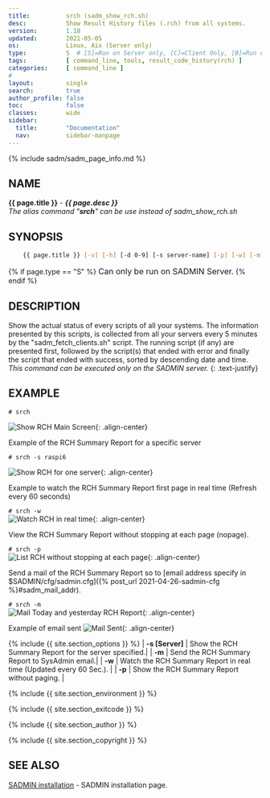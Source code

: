 ```yaml
---
title:          srch (sadm_show_rch.sh)
desc:           Show Result History files (.rch) from all systems.
version:        1.18 
updated:        2021-05-05
os:             Linux, Aix (Server only)
type:           S  # [S]=Run on Server only, [C]=Client Only, [B]=Run on Both
tags:           [ command_line, tools, result_code_history(rch) ]
categories:     [ command_line ] 
#
layout:         single
search:         true
author_profile: false
toc:            false
classes:        wide
sidebar:
  title:        "Documentation"
  nav:          sidebar-manpage
---
```


{% include sadm/sadm_page_info.md %}

<a id="name"></a>

## NAME
**{{ page.title }}** - ***{{ page.desc }}***   
*The alias command "**srch**" can be use instead of sadm_show_rch.sh*



<a id="synopsis"></a>

## SYNOPSIS

```bash
    {{ page.title }} [-v] [-h] [-d 0-9] [-s server-name] [-p] [-w] [-m]  
```
{% if page.type == "S" %}
<font size="3">Can only be run on SADMIN Server.</font>
{% endif %}



<a id="description"></a>

## DESCRIPTION

Show the actual status of every scripts of all your systems. The information presented by this 
scripts, is collected from all your servers every 5 minutes by the "sadm_fetch_clients.sh" script. 
The running script (if any) are presented first, followed by the script(s) that ended with error 
and finally the script that ended with success, sorted by descending date and time. *This command 
can be executed only on the SADMIN server.*
 {: .text-justify}


<a id="examples"></a>

## EXAMPLE

```# srch```   

![Show RCH Main Screen](/assets/img/man/sadm_show_rch.png){: .align-center}  


Example of the RCH Summary Report for a specific server   

```# srch -s raspi6```   
  
![Show RCH for one server](/assets/img/man/sadm_show_rch-s.png){: .align-center}  


Example to watch the RCH Summary Report first page in real time (Refresh every 60 seconds)  

```# srch -w```  
![Watch RCH in real time](/assets/img/man/sadm_show_rch-w.png){: .align-center}  


View the RCH Summary Report without stopping at each page (nopage).  

```# srch -p```  
![List RCH without stopping at each page](/assets/img/man/sadm_show_rch-p.png){: .align-center}  


Send a mail of the RCH Summary Report so to 
[email address specify in $SADMIN/cfg/sadmin.cfg]({% post_url 2021-04-26-sadmin-cfg %}#sadm_mail_addr).  

```# srch -m```  
![Mail Today and yesterday RCH Report](/assets/img/man/sadm_show_rch-m.png){: .align-center}  


Example of email sent 
![Mail Sent](/assets/img/man/sadm_show_rch-m2.png){: .align-center}  


{% include {{ site.section_options     }} %}
| **-s [Server]** | Show the RCH Summary Report for the server specified.|
| **-m** | Send the RCH Summary Report to SysAdmin email.| 
| **-w** | Watch the RCH Summary Report in real time (Updated every 60 Sec.). |
| **-p** | Show the RCH Summary Report without paging. |

{% include {{ site.section_environment }} %}

{% include {{ site.section_exitcode    }} %}

{% include {{ site.section_author      }} %}

{% include {{ site.section_copyright   }} %}


<a id="seealso"></a>
## SEE ALSO

[SADMIN installation](/_pages/install) - SADMIN installation page.    
